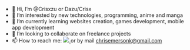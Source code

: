 - 👋 Hi, I’m @Crisxzu or Dazu/Crisx
- 👀 I’m interested by new technologies, programming, anime and manga
- 🌱 I’m currently learning websites creation, games development, mobile app development
- 💞️ I’m looking to collaborate on freelance projects
- 📫 How to reach me: <a href="https://discord.com/users/628943329899577346"><img src="https://ziadoua.github.io/m3-Markdown-Badges/badges/Discord/discord1.svg"></img>
</a> or by mail chrisemersonk@gmail.com

<!---
Crisxzu/Crisxzu is a ✨ special ✨ repository because its `README.md` (this file) appears on your GitHub profile.
You can click the Preview link to take a look at your changes.
--->
